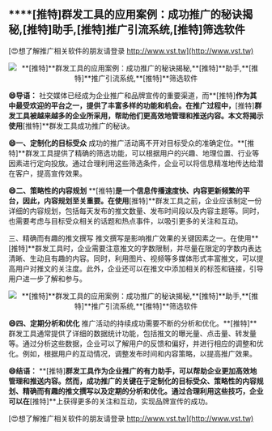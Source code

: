 ## ****[推特]**群发工具的应用案例：成功推广的秘诀揭秘,**[推特]**助手,**[推特]**推广引流系统,**[推特]**筛选软件**

[😍想了解推广相关软件的朋友请登录 http://www.vst.tw](http://www.vst.tw)

 <center><img src="https://vst.tw/MP4/tuiguang/png/2.png" alt="**[推特]**群发工具的应用案例：成功推广的秘诀揭秘,**[推特]**助手,**[推特]**推广引流系统,**[推特]**筛选软件"></center>

**😄导语：**
社交媒体已经成为企业推广和品牌宣传的重要渠道，而**[推特]**作为其中最受欢迎的平台之一，提供了丰富多样的功能和机会。在推广过程中，**[推特]**群发工具被越来越多的企业所采用，帮助他们更高效地管理和推送内容。本文将揭示使用**[推特]**群发工具成功推广的秘诀。

**😄一、定制化的目标受众**
成功的推广活动离不开对目标受众的准确定位。**[推特]**群发工具提供了精确的筛选功能，可以根据用户的兴趣、地理位置、行业等因素进行定向投放。通过合理利用这些筛选条件，企业可以将信息精准地传达给潜在客户，提高宣传效果。

**😄二、策略性的内容规划**
**[推特]**是一个信息传播速度快、内容更新频繁的平台，因此，内容规划至关重要。在使用**[推特]**群发工具之前，企业应该制定一份详细的内容规划，包括每天发布的推文数量、发布时间段以及内容主题等。同时，也需要考虑与目标受众相关的话题和热点事件，以吸引更多的关注和互动。

三、精确而有趣的推文撰写
推文撰写是影响推广效果的关键因素之一。在使用**[推特]**群发工具时，企业需要注意推文的字数限制，并尽量在限定的字数内表达清晰、生动且有趣的内容。同时，利用图片、视频等多媒体形式丰富推文，可以提高用户对推文的关注度。此外，企业还可以在推文中添加相关的标签和链接，引导用户进一步了解和参与。

 <center><img src="https://vst.tw/MP4/tuiguang/png/0.png" alt="**[推特]**群发工具的应用案例：成功推广的秘诀揭秘,**[推特]**助手,**[推特]**推广引流系统,**[推特]**筛选软件"></center>

**😄四、定期分析和优化**
推广活动的持续成功需要不断的分析和优化。**[推特]**群发工具通常提供了详细的数据统计功能，包括推文的曝光量、点击量、转发量等。通过分析这些数据，企业可以了解用户的反馈和偏好，并进行相应的调整和优化。例如，根据用户的互动情况，调整发布时间和内容策略，以提高推广效果。

**😄结语：**
**[推特]**群发工具作为企业推广的有力助手，可以帮助企业更加高效地管理和推送内容。然而，成功推广的关键在于定制化的目标受众、策略性的内容规划、精确而有趣的推文撰写以及定期的分析和优化。通过合理利用这些技巧，企业可以在**[推特]**上获得更多的关注和互动，实现品牌宣传的成功。

[😍想了解推广相关软件的朋友请登录 http://www.vst.tw](http://www.vst.tw)



